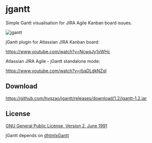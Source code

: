 # jgantt

Simple Gantt visualisation for JIRA Agile Kanban board issues.

![jgantt](https://cloud.githubusercontent.com/assets/4956006/14389671/0c4429d8-fdb4-11e5-8eca-891fefc8e806.png)

jGantt plugin for Atlassian JIRA Kanban board:

https://www.youtube.com/watch?v=NcwqJy1xWHc

Atlassian JIRA Agile - jGantt standalone mode:

https://www.youtube.com/watch?v=rbaDLdkNZqI

## Download

https://github.com/hvqzao/jgantt/releases/download/1.2/jgantt-1.2.jar

## License

[GNU General Public License, Version 2, June 1991](http://www.gnu.org/licenses/gpl-2.0-standalone.html)

jGantt depends on [dhtmlxGantt](http://dhtmlx.com/docs/products/dhtmlxGantt/)

